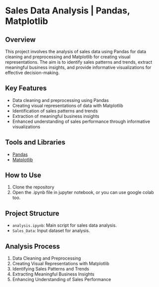 # Sales Data Analysis | Pandas, Matplotlib

## Overview
This project involves the analysis of sales data using Pandas for data cleaning and preprocessing and Matplotlib for creating visual representations. The aim is to identify sales patterns and trends, extract meaningful business insights, and provide informative visualizations for effective decision-making.

## Key Features
- Data cleaning and preprocessing using Pandas
- Creating visual representations of data with Matplotlib
- Identification of sales patterns and trends
- Extraction of meaningful business insights
- Enhanced understanding of sales performance through informative visualizations

## Tools and Libraries
- [Pandas](https://pandas.pydata.org/)
- [Matplotlib](https://matplotlib.org/)

## How to Use
1. Clone the repository
2. Open the .ipynb file in jupyter notebook, or you can use google colab too.

## Project Structure
- `analysis.ipynb`: Main script for sales data analysis.
- `Sales_Data`: Input dataset for analysis.

## Analysis Process
1. Data Cleaning and Preprocessing
2. Creating Visual Representations with Matplotlib
3. Identifying Sales Patterns and Trends
4. Extracting Meaningful Business Insights
5. Enhancing Understanding of Sales Performance
